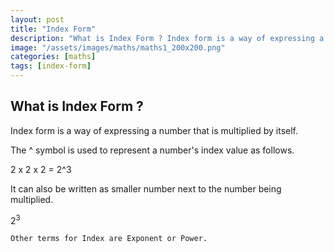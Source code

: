 ```yaml
---
layout: post
title: "Index Form"
description: "What is Index Form ? Index form is a way of expressing a number that is multiplied by itself."
image: "/assets/images/maths/maths1_200x200.png"
categories: [maths]
tags: [index-form]
---
```

## What is Index Form ?
Index form is a way of expressing a number that is multiplied by itself.

The ^ symbol is used to represent a number's index value as follows.

2 x 2 x 2 = 2^3

It can also be written as smaller number next to the number being multiplied.

2<sup>3</sup>

`Other terms for Index are Exponent or Power.`